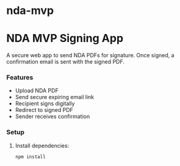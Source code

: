 # nda-mvp

# NDA MVP Signing App

A secure web app to send NDA PDFs for signature. Once signed, a confirmation email is sent with the signed PDF.

### Features
- Upload NDA PDF
- Send secure expiring email link
- Recipient signs digitally
- Redirect to signed PDF
- Sender receives confirmation

### Setup

1. Install dependencies:
   ```bash
   npm install
